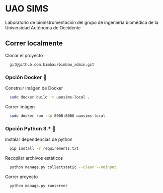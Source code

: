 # UAO SIMS

Laboratorio de bioinstrumentación del grupo de ingeniería biomédica de la Universidad Autónoma de Occidente


## Correr localmente

Clonar el proyecto

```bash
  git@github.com:bimbau/bimbau_admin.git
```

### Opción Docker :whale2:

Construir imágen de Docker

```bash
  sudo docker build -t uaosims-local .
```

Correr imágen
```bash
  sudo docker run -dp 8000:8000 uaosims-local
```
### Opción Python 3.* :snake:

Instalar dependencias de python
```bash
  pip install -r requirements.txt
```

Recopilar archivos estáticos
```bash
  python manage.py collectstatic --clear --noinput
```

Correr proyecto
```bash
  python manage.py runserver
```
